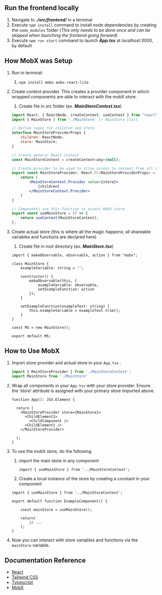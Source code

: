 ## Run the frontend locally
1. Navigate to **_./src/frontend/_** in a terminal
2. Execute `npm install` command to install node dependencies by creating the `node_modules` folder (_This only needs to be done once and can be skipped when launching the frontend going forward_)
3. Execute `npm run start` command to launch **_App.tsx_** at _localhost:3000_, by default

## How MobX was Setup

1. Run in terminal:
    1. `npm install mobx mobx-react-lite`
2. Create context provider. This creates a provider component in which wrapped components are able to interact with the mobX store.
    1. Create file in src folder (ex. ***MainStoreContext.tsx***)
    
    ```jsx
    import React, { ReactNode, createContext, useContext } from "react";
    import { MainStore } from './MainStore' // MainStore class

    // Define types for children and store
    interface MainStoreProviderProps {
        children: ReactNode;
        store: MainStore;
    }

    // Create generic React context
    const MainStoreContext = createContext<any>(null);

    // Create provider to be used to allow access to context from all children components
    export const MainStoreProvider: React.FC<MainStoreProviderProps> = ({ children, store }) => {
        return (
            <MainStoreContext.Provider value={store}>
                {children}
            </MainStoreContext.Provider>
        )
    }

    // Components use this function to access MobX store
    export const useMainStore = () => {
        return useContext(MainStoreContext);
    };
    ```
    
3. Create actual store (this is where all the magic happens; all shareable variables and functions are declared here)
    1. Create file in root directory (ex. ***MainStore.tsx***)
    
    ```tsx
    import { makeObservable, observable, action } from "mobx";
    
    class MainStore {
        exampleVariable: string = '';
    
        constructor() {
            makeObservable(this, {
                exampleVariable: observable,
                setExampleFunction: action
            });
        }
    
        setExampleFunction(exampleText: string) {
            this.exampleVariable = exampleText.trim();
        }
    }
    
    const MS = new MainStore();
    
    export default MS;
    ```
    

## How to Use MobX

1. Import store provider and actual store in your `App.tsx` .
    
    ```jsx
    import { MainStoreProvider } from './MainStoreContext';
    import MainStore from './MainStore'
    ```
    
2. Wrap all components in your `App.tsx` with your store provider. Ensure the ‘store’ attribute is assigned with your primary store imported above.
    
    ```tsx
    function App(): JSX.Element {
    
      return (
        <MainStoreProvider store={MainStore}>
          <ChildElement1>
            <ChildComponent />
          <ChildElement1 />
        </MainStoreProvider>
    
      );
    }
    ```
    
3. To use the mobX store, do the following
    1. import the main store in any component
        
        ```tsx
        import { useMainStore } from '../MainStoreContext';
        ```
        
    2. Create a local instance of the store by creating a constant in your component
    
    ```tsx
    import { useMainStore } from '../MainStoreContext';
    
    export default function ExampleComponent() {
    
        const mainStore = useMainStore();
    	
        return(
            // ...
        );
    }
    ```
    
4. Now you can interact with store variables and functions via the `mainStore` variable.

## Documentation Reference
- [React](https://react.dev/)
- [Tailwind CSS](https://tailwindcss.com/docs/installation)
- [Typescript](https://www.typescriptlang.org/docs/)
- [MobX](https://mobx.js.org/react-integration.html)
